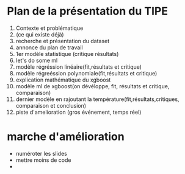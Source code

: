 # Plan de la présentation du TIPE

1. Contexte et problématique
2. (ce qui existe déjà)
3. recherche et présentation du dataset
4. annonce du plan de travail
5. 1er modèle statistique (critique résultats)
6. let's do some ml
7. modèle régréssion linéaire(fit,résultats et critique)
8. modèle régreéssion polynomiale(fit,résultats et critique)
9. explication mathématique du xgboost
10. modèle ml de xgboost(on dévéloppe, fit, résultats et critique, comparaison)
11. dernier modèle en rajoutant la température(fit,résultats,critiques, comparaison et conclusion)
12. piste d'amelioration (gros événement, temps réel)


# marche d'amélioration

- numéroter les slides
- mettre moins de code
- 